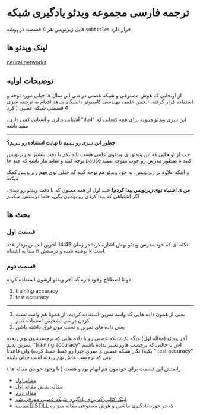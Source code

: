 # ترجمه فارسی مجموعه ویدئو یادگیری شبکه

فایل زیرنویس هر 4 قسمت در پوشه
`subtitles`
قرار دارد

## لینک ویدئو ها
[neural networks](https://www.youtube.com/playlist?list=PLZHQObOWTQDNU6R1_67000Dx_ZCJB-3pi)

## توضیحات اولیه
از اونجایی که هوش مصنوعی و شبکه عصبی در طی این سال ها خیلی مورد توجه و استفاده قرار گرفته، انجمن علمی مهندسی کامپیوتر دانشگاه شاهد اقدام به ترجمه سری 4 قسمتی شبکه عصبی ( کرد

این سری ویدئو میتونه برای همه کسایی که "اصلا" آشنایی ندارن و آشنایی کمی دارن، مفید باشه

----------

**چطور این سری رو ببینیم تا نهایت استفاده رو ببریم؟**

خب از اونجایی که این ویدئو، ی ویدئوی علمی هست باید یکم با دقت بیشتر به زیرنویس توجه کنید و شاید نیاز باشه که چند جا pause کنید تا منظور مدرس رو خوب متوجه بشید

و اینکه علاوه بر زیرنویس، به خود ویدئو هم توجه کنید که خیلی توی فهم زیرنویس کمک میکنه


**من ی اشتباه توی زیرنویس پیدا کردم!**
خب اول از همه ممنون که با دقت ویدئو رو دیدی، اگر اشتباهی که پیدا کردی رو بهمون بگی، حتما درستش میکنیم


## بحث ها
### قسمت اول

نکته ای که خود مدرس ویدئو بهش اشاره کرد:
در زمان 14:45 آخرین اندیس بردار عدد مبنا به اشتباه n نوشته شده و درستش k است.

### قسمت دوم
دو تا اصطلاح وجود داره که آخر ویدئو ازشون استفاده کرده 

1. training accuracy
2. test accuracy

----------

1. بعنی از همون داده هایی که واسه تمرین استفاده کردیم، از همونا هم واسه تست کردن درسی تشخیص استفاده کنیم
2.  یعنی داده های تمرین و تست مون فرق داشته باشن


آخر ویدئو (مقاله اول) میگه یک شبکه عصبی رو با داده هایی که برچسبشون بهم ریخته تمرین بدیم، "training accuracy" اش با حالتی که برچسب هارو تغییر نداده باشیم یکیه(انگار شبکه عصبی ی سری چیزا رو فقط حفظ کرده) ولی قاعدتا " test accuracy" اونی که برچسب هاش بهم ریخته است خیلی پایینه

راستش این قسمت برای خودمون هم ابهام بود و هست ( با وجود خوندن مقاله ها ).

* [مقاله اول](https://arxiv.org/abs/1611.03530)
* [مقاله نقیض مقاله اول](https://arxiv.org/abs/1706.05394)
* [مقاله دوم](https://arxiv.org/abs/1412.0233)
* [لینک کتابی که برای یادگیری شبکه عصبی معرفی شد](http://neuralnetworksanddeeplearning.com/)
* [سایت DISTILL](https://distill.pub/) که در حوزه یادگیری ماشین و هوض مصنوعی مقاله میزاره